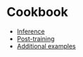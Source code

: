 # Cookbook

- [Inference](inference/)
- [Post-training](post_training/)
- [Additional examples](./additional_examples.md)
